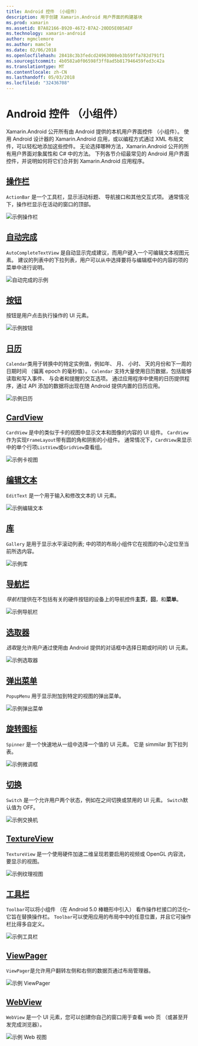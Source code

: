 ```yaml
---
title: Android 控件 （小组件）
description: 用于创建 Xamarin.Android 用户界面的构建基块
ms.prod: xamarin
ms.assetid: B7A82166-B920-4672-B7A2-20DD5E0B5AEF
ms.technology: xamarin-android
author: mgmclemore
ms.author: mamcle
ms.date: 02/06/2018
ms.openlocfilehash: 28418c3b3fedcd24963008eb3b59ffa782d791f1
ms.sourcegitcommit: 4b0582a0f06598f3ff8ad5b817946459fed3c42a
ms.translationtype: MT
ms.contentlocale: zh-CN
ms.lasthandoff: 05/03/2018
ms.locfileid: "32436708"
---
```

# <a name="android-controls-widgets"></a>Android 控件 （小组件）

Xamarin.Android 公开所有由 Android 提供的本机用户界面控件 （小组件）。 使用 Android 设计器的 Xamarin.Android 应用，或以编程方式通过 XML 布局文件，可以轻松地添加这些控件。 无论选择哪种方法，Xamarin.Android 公开的所有用户界面对象属性和 C# 中的方法。 下列各节介绍最常见的 Android 用户界面控件，并说明如何将它们合并到 Xamarin.Android 应用程序。

## <a name="action-barandroiduser-interfacecontrolsaction-barmd"></a>[操作栏](~/android/user-interface/controls/action-bar.md) 

`ActionBar` 是一个工具栏，显示活动标题、 导航接口和其他交互式项。 通常情况下，操作栏显示在活动的窗口的顶部。

![示例操作栏](images/action-bar.png)


## <a name="auto-completeandroiduser-interfacecontrolsauto-completemd"></a>[自动完成](~/android/user-interface/controls/auto-complete.md)

`AutoCompleteTextView` 是自动显示完成建议，而用户键入一个可编辑文本视图元素。 建议的列表中的下拉列表，用户可以从中选择要将与编辑框中的内容的项的菜单中进行说明。

![自动完成的示例](images/auto-complete.png)


## <a name="buttonsandroiduser-interfacecontrolsbuttonsindexmd"></a>[按钮](~/android/user-interface/controls/buttons/index.md)

按钮是用户点击执行操作的 UI 元素。

![示例按钮](images/buttons.png)


## <a name="calendarandroiduser-interfacecontrolscalendarmd"></a>[日历](~/android/user-interface/controls/calendar.md)

`Calendar`类用于转换中的特定实例值，例如年、 月、 小时、 天的月份和下一周的日期时间 （偏离 epoch 的毫秒值）。
`Calendar` 支持大量使用日历数据，包括能够读取和写入事件、 与会者和提醒的交互选项。 通过应用程序中使用的日历提供程序，通过 API 添加的数据将出现在随 Android 提供内置的日历应用。

![示例日历](images/calendar.png)


## <a name="cardviewandroiduser-interfacecontrolscard-viewmd"></a>[CardView](~/android/user-interface/controls/card-view.md)

`CardView` 是中的类似于卡的视图中显示文本和图像的内容的 UI 组件。 `CardView` 作为实现`FrameLayout`带有圆的角和阴影的小组件。 通常情况下，`CardView`来显示中的单个行项`ListView`或`GridView`查看组。

![示例卡视图](images/cardview.png)


## <a name="edit-textandroiduser-interfacecontrolsedit-textmd"></a>[编辑文本](~/android/user-interface/controls/edit-text.md)

`EditText` 是一个用于输入和修改文本的 UI 元素。

![示例编辑文本](images/edit-text.png)


## <a name="galleryandroiduser-interfacecontrolsgallerymd"></a>[库](~/android/user-interface/controls/gallery.md)

`Gallery` 是用于显示水平滚动列表; 中的项的布局小组件它在视图的中心定位至当前所选内容。

![示例库](images/gallery.png)


## <a name="navigation-barandroiduser-interfacecontrolsnavigation-barmd"></a>[导航栏](~/android/user-interface/controls/navigation-bar.md)

*导航栏*提供在不包括有关的硬件按钮的设备上的导航控件**主页**，**回**，和**菜单**。

![示例导航栏](images/navigation-bar.png)


## <a name="pickersandroiduser-interfacecontrolspickersindexmd"></a>[选取器](~/android/user-interface/controls/pickers/index.md)

*选取*是允许用户通过使用由 Android 提供的对话框中选择日期或时间的 UI 元素。

![示例选取器](images/picker.png)


## <a name="popup-menuandroiduser-interfacecontrolspopup-menumd"></a>[弹出菜单](~/android/user-interface/controls/popup-menu.md)

`PopupMenu` 用于显示附加到特定的视图的弹出菜单。

![示例弹出菜单](images/popup-menu.png)


## <a name="spinnerandroiduser-interfacecontrolsspinnermd"></a>[旋转图标](~/android/user-interface/controls/spinner.md)

`Spinner` 是一个快速地从一组中选择一个值的 UI 元素。 它是 simmilar 到下拉列表。 

![示例微调框](images/spinner.png)


## <a name="switchandroiduser-interfacecontrolsswitchmd"></a>[切换](~/android/user-interface/controls/switch.md)

`Switch` 是一个允许用户两个状态，例如在之间切换或禁用的 UI 元素。 `Switch`默认值为 OFF。

![示例交换机](images/switch.png)


## <a name="textureviewandroiduser-interfacecontrolstexture-viewmd"></a>[TextureView](~/android/user-interface/controls/texture-view.md)

`TextureView` 是一个使用硬件加速二维呈现若要启用的视频或 OpenGL 内容流，要显示的视图。

![示例纹理视图](images/texture-view.png)


## <a name="toolbarandroiduser-interfacecontrolstool-barindexmd"></a>[工具栏](~/android/user-interface/controls/tool-bar/index.md)

`Toolbar`可以将小组件 （在 Android 5.0 棒糖形中引入） 看作操作栏接口的泛化&ndash;它旨在替换操作栏。 `Toolbar`可以使用应用的布局中中的任意位置，并且它可操作栏比得多自定义。

![示例工具栏](images/toolbar.png)


## <a name="viewpagerandroiduser-interfacecontrolsview-pagerindexmd"></a>[ViewPager](~/android/user-interface/controls/view-pager/index.md) 

`ViewPager`是允许用户翻转左侧和右侧的数据页通过布局管理器。

![示例 ViewPager](images/viewpager.png)


## <a name="webviewandroiduser-interfacecontrolsweb-viewmd"></a>[WebView](~/android/user-interface/controls/web-view.md)

`WebView` 是一个 UI 元素，您可以创建你自己的窗口用于查看 web 页 （或甚至开发完成浏览器）。

![示例 Web 视图](images/web-view.png)


